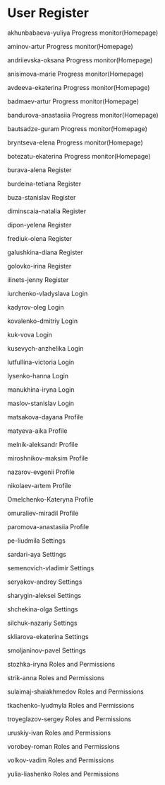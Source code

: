 # User Register

akhunbabaeva-yuliya	Progress monitor(Homepage)

aminov-artur	Progress monitor(Homepage)

andriievska-oksana	Progress monitor(Homepage)

anisimova-marie	Progress monitor(Homepage)

avdeeva-ekaterina	Progress monitor(Homepage)

badmaev-artur	Progress monitor(Homepage)

bandurova-anastasiia	Progress monitor(Homepage)

bautsadze-guram	Progress monitor(Homepage)

bryntseva-elena	Progress monitor(Homepage)

botezatu-ekaterina	Progress monitor(Homepage)

burava-alena	Register

burdeina-tetiana	Register

buza-stanislav	Register

diminscaia-natalia	Register

dipon-yelena	Register

frediuk-olena	Register

galushkina-diana	Register

golovko-irina	Register

ilinets-jenny	Register

iurchenko-vladyslava	Login

kadyrov-oleg	Login

kovalenko-dmitriy	Login

kuk-vova	Login

kusevych-anzhelika	Login

lutfullina-victoria	Login

lysenko-hanna	Login

manukhina-iryna	Login

maslov-stanislav	Login

matsakova-dayana	Profile

matyeva-aika	Profile

melnik-aleksandr	Profile

miroshnikov-maksim	Profile

nazarov-evgenii	Profile

nikolaev-artem	Profile

Omelchenko-Kateryna	Profile

omuraliev-miradil	Profile

paromova-anastasiia	Profile

pe-liudmila	Settings

sardari-aya	Settings

semenovich-vladimir	Settings

seryakov-andrey	Settings

sharygin-aleksei	Settings

shchekina-olga	Settings

silchuk-nazariy	Settings

skliarova-ekaterina	Settings

smoljaninov-pavel	Settings

stozhka-iryna	Roles and Permissions

strik-anna	Roles and Permissions

sulaimaj-shaiakhmedov	Roles and Permissions

tkachenko-lyudmyla	Roles and Permissions

troyeglazov-sergey	Roles and Permissions

uruskiy-ivan	Roles and Permissions

vorobey-roman	Roles and Permissions

volkov-vadim	Roles and Permissions

yulia-liashenko	Roles and Permissions
